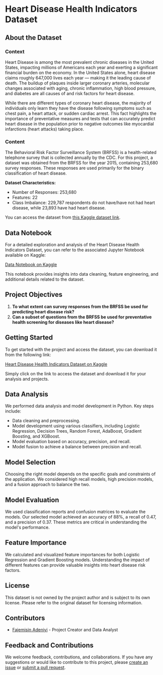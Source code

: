 # Heart Disease Health Indicators Dataset


## About the Dataset

### Context

Heart Disease is among the most prevalent chronic diseases in the United States, impacting millions of Americans each year and exerting a significant financial burden on the economy. In the United States alone, heart disease claims roughly 647,000 lives each year — making it the leading cause of death. The buildup of plaques inside larger coronary arteries, molecular changes associated with aging, chronic inflammation, high blood pressure, and diabetes are all causes of and risk factors for heart disease.

While there are different types of coronary heart disease, the majority of individuals only learn they have the disease following symptoms such as chest pain, a heart attack, or sudden cardiac arrest. This fact highlights the importance of preventative measures and tests that can accurately predict heart disease in the population prior to negative outcomes like myocardial infarctions (heart attacks) taking place.

### Content

The Behavioral Risk Factor Surveillance System (BRFSS) is a health-related telephone survey that is collected annually by the CDC. For this project, a dataset was obtained from the BRFSS for the year 2015, containing 253,680 survey responses. These responses are used primarily for the binary classification of heart disease.

**Dataset Characteristics:**
- Number of Responses: 253,680
- Features: 22
- Class Imbalance: 229,787 respondents do not have/have not had heart disease, while 23,893 have had heart disease.

You can access the dataset from [this Kaggle dataset link](https://www.kaggle.com/datasets/alexteboul/heart-disease-health-indicators-dataset/data).

## Data Notebook

For a detailed exploration and analysis of the Heart Disease Health Indicators Dataset, you can refer to the associated Jupyter Notebook available on Kaggle:

[Data Notebook on Kaggle](https://www.kaggle.com/fajemisinadeniyi/heart-disease/edit)

This notebook provides insights into data cleaning, feature engineering, and additional details related to the dataset.

## Project Objectives

1. **To what extent can survey responses from the BRFSS be used for predicting heart disease risk?**
2. **Can a subset of questions from the BRFSS be used for preventative health screening for diseases like heart disease?**

## Getting Started

To get started with the project and access the dataset, you can download it from the following link:

[Heart Disease Health Indicators Dataset on Kaggle](https://www.kaggle.com/datasets/alexteboul/heart-disease-health-indicators-dataset/data)

Simply click on the link to access the dataset and download it for your analysis and projects.

## Data Analysis

We performed data analysis and model development in Python. Key steps include:

- Data cleaning and preprocessing.
- Model development using various classifiers, including Logistic Regression, Decision Trees, Random Forest, AdaBoost, Gradient Boosting, and XGBoost.
- Model evaluation based on accuracy, precision, and recall.
- Model fusion to achieve a balance between precision and recall.

## Model Selection

Choosing the right model depends on the specific goals and constraints of the application. We considered high recall models, high precision models, and a fusion approach to balance the two.

## Model Evaluation

We used classification reports and confusion matrices to evaluate the models. Our selected model achieved an accuracy of 88%, a recall of 0.47, and a precision of 0.37. These metrics are critical in understanding the model's performance.

## Feature Importance

We calculated and visualized feature importances for both Logistic Regression and Gradient Boosting models. Understanding the impact of different features can provide valuable insights into heart disease risk factors.

## License

This dataset is not owned by the project author and is subject to its own license. Please refer to the original dataset for licensing information.

## Contributors

- [Fajemisin Adeniyi](https://github.com/Neecrownsmith) - Project Creator and Data Analyst

## Feedback and Contributions

We welcome feedback, contributions, and collaborations. If you have any suggestions or would like to contribute to this project, please [create an issue](link_to_issues) or [submit a pull request](link_to_pull_requests).
